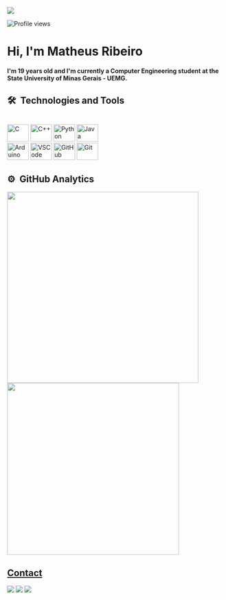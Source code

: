 <img align="center"           src="https://raw.githubusercontent.com/gist/Matheusr77/f3bc77bc000039aa4e3731e66fbc8e36/raw/07edf91b66fe8bebe56b175876485e6ffb28d313/GitHub.svg"/>
<p align="left"> <img src="https://komarev.com/ghpvc/?username=Matheusr77&color=yellow" alt="Profile views" /> </p>
<h1 align="left">Hi, I'm Matheus Ribeiro </h1>
<h4> I'm 19 years old and I'm currently a Computer Engineering student at the State University of Minas Gerais - UEMG. </h4>
 
## 🛠 &nbsp;Technologies and Tools

<div style="display: inline_block"><br/>
  <img alt="C" height="40" width="50" src"<img src="https://cdn.jsdelivr.net/gh/devicons/devicon/icons/c/c-original.svg" />
  <img alt="C++" height="40" width="50" src"<img src="https://cdn.jsdelivr.net/gh/devicons/devicon/icons/cplusplus/cplusplus-original.svg" />
  <img alt="Python" height="40" width="50" src"<img src="https://cdn.jsdelivr.net/gh/devicons/devicon/icons/python/python-original-wordmark.svg" />
  <img alt="Java" height="40" width="50" src"<img src="https://cdn.jsdelivr.net/gh/devicons/devicon@latest/icons/java/java-original-wordmark.svg" /> </br>
  <img alt="Arduino" height="40" width="50" src"<img src="https://cdn.jsdelivr.net/gh/devicons/devicon/icons/arduino/arduino-original-wordmark.svg" />
  <img alt="VSCode" height="40" width="50" <img src="https://cdn.jsdelivr.net/gh/devicons/devicon/icons/vscode/vscode-original-wordmark.svg" />
  <img alt="GitHub" height="40" width="50" src"<img src="https://cdn.jsdelivr.net/gh/devicons/devicon/icons/github/github-original-wordmark.svg" />
  <img alt="Git" height="40" width="50" src"<img src="https://cdn.jsdelivr.net/gh/devicons/devicon/icons/git/git-original-wordmark.svg" />
          
</div>

## ⚙️ &nbsp;GitHub Analytics

<div>
  <a href="[https://github.com/Matheusr77](https://github.com/Matheusr77)"> 
   <img width="445em" src="https://github-readme-stats.vercel.app/api?username=Matheusr77&show_icons=true&theme=algolia&include_all_commits=true&count_private=true"/>
  <img width="400em" src="https://github-readme-stats.vercel.app/api/top-langs/?username=Matheusr77&layout=compact&langs_count=16&theme=algolia"/>
</div>


## Contact

<a href = "mailto:matheusrib0707@gmail.com"><img src="https://img.shields.io/badge/-Gmail-%23333?style=for-the-badge&logo=gmail&logoColor=white" target="_blank"></a>
<a href="https://www.linkedin.com/in/matheus-ribeiro-de-oliveira-5a6785269/?originalSubdomain=br" target="_blank"><img src="https://img.shields.io/badge/-LinkedIn-%230077B5?style=for-the-badge&logo=linkedin&logoColor=white" target="_blank"></a>
<a href="https://www.instagram.com/matheusr_77/" target="_blank"><img src="https://img.shields.io/badge/-Instagram-%23E4405F?style=for-the-badge&logo=instagram&logoColor=white" target="_blank"></a>


